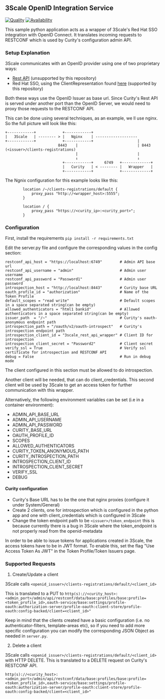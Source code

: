 ## 3Scale OpenID Integration Service

[![Quality](https://img.shields.io/badge/quality-demo-red)](https://curity.io/resources/code-examples/status/)
[![Availability](https://img.shields.io/badge/availability-source-blue)](https://curity.io/resources/code-examples/status/)

This sample python application acts as a wrapper of 3Scale's Red Hat SSO integration with OpenID Connect.
It translates incoming requests to RESTCONF which is used by Curity's configuration admin API.

### Setup Explanation

3Scale communicates with an OpenID provider using one of two proprietary ways:
 - [Rest API](https://github.com/3scale/zync/tree/master/examples/rest-api) (unsupported by this repository)
 - Red Hat SSO, using the ClientRepresentation found [here](https://access.redhat.com/webassets/avalon/d/red-hat-single-sign-on/version-7.0.0/restapi/) (supported by this repository)

Both these ways use the OpenID Issuer as base url. Since Curity's Rest API is served under another port than the OpenID Server, we would need to proxy those requests to the RESTCONF API.

This can be done using several techniques, as an example, we ll use nginx. So the full picture will look like this:
```
+------------+            +------------+
|   3Scale   | -------- > |   Nginx    | -------------------
+------------+            +------------+                    |
                        8443    |                           | 8443 (<issuer>/clients-registrations)
                                |                           |
                                ↓                           ↓
                          +------------+     6749   +-------------+   
                          |   Curity   | < -------- |   Wrapper   | 
                          +------------+            +-------------+
```
The Ngnix configuration for this example looks like this:
```
        location /~/clients-registrations/default {
            proxy_pass "http://<wrapper_host>:5555";
        }

        location / {
            proxy_pass "https://<curity_ip>:<curity_port>";
        }
```

### Configuration

First, install the requirements `pip install -r requirements.txt`

Edit the server.py file and configure the corresponding values in the config section:
```
restconf_api_host = "https://localhost:6749"        # Admin API base url
restconf_api_username = "admin"                     # Admin user username
restconf_api_password = "Password1"                 # Admin user password
introspection_host = "http://localhost:8443"        # Curity base URL
oauth_profile_id = "authorization"                  # Name of the Token Profile
default_scopes = "read write"                       # Default scopes in a space separated string(can be empty)
allowed_authenticators = "html1 bankid"             # Allowed authenticators in a space separated string(can be empty)
issuer_path  = "/~"                                 # Curity's oauth-anonymous endpoint path
introspection_path = "/oauth/v2/oauth-introspect"   # Curity's introspection endpoint path
introspection_client_id = "3scale_rest_api_wrapper" # Client ID for introspection
introspection_client_secret = "Password2"           # Client secret
verify_ssl = True                                   # Verify ssl certificate for introspection and RESTCONF API
debug = False                                       # Run in debug mode
```
The client configured in this section must be allowed to do introspection.

Another client will be needed, that can do client_credentials. This second client will be used by 3Scale to get an access token for further communication with this wrapper.

Alternatively, the following environment variables can be set (i.e in a container environment):

* ADMIN_API_BASE_URL
* ADMIN_API_USERNAME
* ADMIN_API_PASSWORD
* CURITY_BASE_URL
* OAUTH_PROFILE_ID
* SCOPES
* ALLOWED_AUTHENTICATORS
* CURITY_TOKEN_ANONYMOUS_PATH
* CURITY_INTROSPECTION_PATH
* INTROSPECTION_CLIENT_ID
* INTROSPECTION_CLIENT_SECRET
* VERIFY_SSL
* DEBUG

#### Curity configuration
- Curity's Base URL has to be the one that nginx proxies (configure it under System/General)
- Create 2 clients, one for introspection which is configured in the python app and one with client_credentials which is configured in 3Scale
- Change the token endpoint path to be `<issuer>/token_endpoint` this is because currently there is a bug in 3Scale where the token_endpoint is not properly read from the openid-metadata

In order to be able to issue tokens for applications created in 3Scale, the access tokens have to be in JWT format.
To enable this, set the flag "Use Access Token As JWT" in the Token Profile/Token Issuers page.


### Supported Requests

1. Create/Update a client

3Scale calls `<openid_issuer>/clients-registrations/default/<client_id>`

This is translated to a PUT to 
`http(s)://<curity_host>:<admin_port>/admin/api/restconf/data/base:profiles/base:profile=<token_profile_id>,oauth-service/base:settings/profile-oauth:authorization-server/profile-oauth:client-store/profile-oauth:config-backed/client=<client_id>"`

Keep in mind that the clients created have a basic configuration (i.e. no authenticator-filters, template-areas etc), so if you need to add more specific configuration you can modify the corresponding JSON Object as needed in `server.py`.

2. Delete a client

3Scale calls `<openid_issuer>/clients-registrations/default/<client_id>` with HTTP DELETE.
This is translated to a DELETE request on Curity's RESTCONF API.

`http(s)://<curity_host>:<admin_port>/admin/api/restconf/data/base:profiles/base:profile=<token_profile_id>,oauth-service/base:settings/profile-oauth:authorization-server/profile-oauth:client-store/profile-oauth:config-backed/client=<client_id>"`
